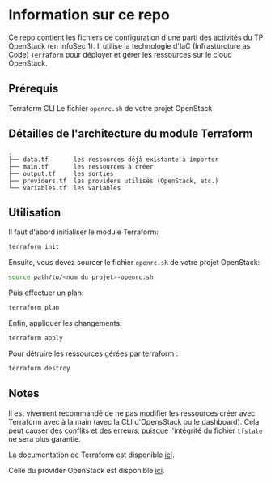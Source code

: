 # Information sur ce repo

Ce repo contient les fichiers de configuration d'une parti des activités du TP OpenStack (en InfoSec 1). Il utilise la technologie d'IaC (Infrasturcture as Code) `Terraform` pour déployer et gérer les ressources sur le cloud OpenStack.

## Prérequis

Terraform CLI
Le fichier `openrc.sh` de votre projet OpenStack

## Détailles de l'architecture du module Terraform

```
.
├── data.tf       les ressources déjà existante à importer
├── main.tf       les ressources à créer
├── output.tf     les sorties
├── providers.tf  les providers utilisés (OpenStack, etc.)
└── variables.tf  les variables
```

## Utilisation

Il faut d'abord initialiser le module Terraform:

```bash
terraform init
```
Ensuite, vous devez sourcer le fichier `openrc.sh` de votre projet OpenStack:

```bash
source path/to/<nom du projet>-openrc.sh
```
Puis effectuer un plan:

```bash
terraform plan
```
Enfin, appliquer les changements:

```bash
terraform apply
```

Pour détruire les ressources gérées par terraform :

```bash
terraform destroy
```

## Notes

Il est vivement recommandé de ne pas modifier les ressources créer avec Terraform avec à la main (avec la CLI d'OpensStack ou le dashboard). Cela peut causer des conflits et des erreurs, puisque l'intégrité du fichier `tfstate` ne sera plus garantie.

La documentation de Terraform est disponible [ici](https://www.terraform.io/docs/index.html).

Celle du provider OpenStack est disponible [ici](https://registry.terraform.io/providers/terraform-provider-openstack/openstack/latest/docs).
